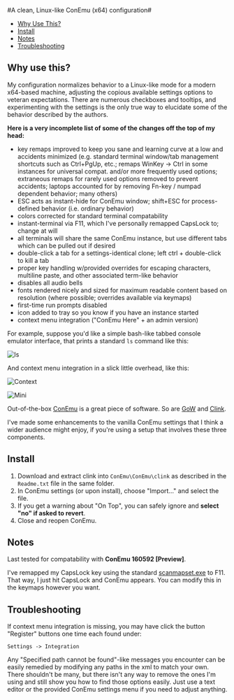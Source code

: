 #A clean, Linux-like ConEmu (x64) configuration#

- [Why Use This?](#why-use-this)
- [Install](#install)
- [Notes](#notes)
- [Troubleshooting](#troubleshooting)

## Why use this? ##

My configuration normalizes behavior to a Linux-like mode for a modern x64-based machine, adjusting the copious available settings options to veteran expectations. There are numerous checkboxes and tooltips, and experimenting with the settings is the only true way to elucidate some of the behavior described by the authors. 

**Here is a very incomplete list of some of the changes off the top of my head:**

- key remaps improved to keep you sane and learning curve at a low and accidents minimized (e.g. standard terminal window/tab management shortcuts such as Ctrl+PgUp, etc.; remaps WinKey -> Ctrl in some instances for universal compat. and/or more frequently used options; extraneous remaps for rarely used options removed to prevent accidents; laptops accounted for by removing Fn-key / numpad dependent behavior; many others)
- ESC acts as instant-hide for ConEmu window; shift+ESC for process-defined behavior (i.e. ordinary behavior)
- colors corrected for standard terminal compatability
- instant-terminal via F11, which I've personally remapped CapsLock to; change at will
- all terminals will share the same ConEmu instance, but use different tabs which can be pulled out if desired
- double-click a tab for a settings-identical clone; left ctrl + double-click to kill a tab
- proper key handling w/provided overrides for escaping characters, multiline paste, and other associated term-like behavior
- disables all audio bells
- fonts rendered nicely and sized for maximum readable content based on resolution (where possible; overrides available via keymaps)
- first-time run prompts disabled
- icon added to tray so you know if you have an instance started
- context menu integration ("ConEmu Here" + an admin version)

For example, suppose you'd like a simple bash-like tabbed console emulator interface, that prints a standard `ls`
command like this:

![ls](http://www.entangledloops.com/img/ConEmu/ls.png)

And context menu integration in a slick little overhead, like this:

![Context](http://www.entangledloops.com/img/ConEmu/context.png)

![Mini](http://www.entangledloops.com/img/ConEmu/mini.png)

Out-of-the-box [ConEmu](https://conemu.github.io) is a great piece of software.
So are [GoW](https://github.com/bmatzelle/gow/wiki) and [Clink](https://mridgers.github.io/clink).

I've made some enhancements to the vanilla ConEmu settings that I think a wider audience might enjoy, if you're using a setup that involves these three components.

## Install ##

1. Download and extract clink into `ConEmu\ConEmu\clink` as described in the `Readme.txt` file in the same folder.
2. In ConEmu settings (or upon install), choose "Import..." and select the file.
3. If you get a warning about "On Top", you can safely ignore and **select "no" if  asked to revert**.
4. Close and reopen ConEmu.

## Notes ##

Last tested for compatability with **ConEmu 160592 [Preview]**.

I've remapped my CapsLock key using the standard [scanmapset.exe](http://www.entangledloops.com/files/bin/scanmapset.exe) to F11.
That way, I just hit CapsLock and ConEmu appears. You can modify this in the keymaps however you want.

## Troubleshooting ##

If context menu integration is missing, you may have click the button "Register" buttons one time each found under:

    Settings -> Integration

Any "Specified path cannot be found"-like messages you encounter can be easily remedied by modifying any paths in the xml to match your own. There shouldn't be many, but there isn't any way to remove the ones I'm using and still show you how to find those options easily. Just use a text editor or the provided ConEmu settings menu if you need to adjust anything.
